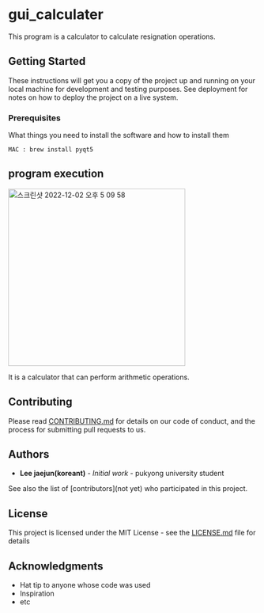 # gui_calculater

This program is a calculator to calculate resignation operations.

## Getting Started

These instructions will get you a copy of the project up and running on your local machine for development and testing purposes. See deployment for notes on how to deploy the project on a live system.

### Prerequisites

What things you need to install the software and how to install them

```
MAC : brew install pyqt5
```

## program execution

<img width="358" alt="스크린샷 2022-12-02 오후 5 09 58" src="https://user-images.githubusercontent.com/77061306/205246204-0f6486ed-f267-4ed4-bfd6-d96e3d53ff63.png">


It is a calculator that can perform arithmetic operations.


## Contributing

Please read [CONTRIBUTING.md](https://github.com/leejaejjun/gui_calculater/blob/main/CONTRIBUTING.md) for details on our code of conduct, and the process for submitting pull requests to us.

## Authors

* **Lee jaejun(koreant)** - *Initial work* - pukyong university student

See also the list of [contributors](not yet) who participated in this project.

## License

This project is licensed under the MIT License - see the [LICENSE.md](https://github.com/leejaejjun/gui_calculater/blob/main/README.md) file for details

## Acknowledgments

* Hat tip to anyone whose code was used
* Inspiration
* etc
